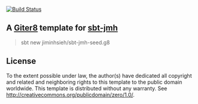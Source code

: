 [![Build Status](https://travis-ci.org/jiminhsieh/sbt-jmh-seed.g8.svg?branch=master)](https://travis-ci.org/jiminhsieh/sbt-jmh-seed.g8)

## A [Giter8](http://www.foundweekends.org/giter8/) template for [sbt-jmh](https://github.com/ktoso/sbt-jmh)

> sbt new jiminhsieh/sbt-jmh-seed.g8

## License
To the extent possible under law, the author(s) have dedicated all copyright and related and neighboring rights to this template to the public domain worldwide. This template is distributed without any warranty. See http://creativecommons.org/publicdomain/zero/1.0/.
